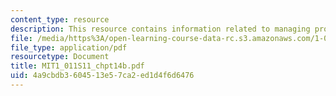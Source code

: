 ```yaml
---
content_type: resource
description: This resource contains information related to managing projects and programs.
file: /media/https%3A/open-learning-course-data-rc.s3.amazonaws.com/1-011-project-evaluation-spring-2011/4a9cbdb3604513e57ca2ed1d4f6d6476_MIT1_011S11_chpt14b.pdf
file_type: application/pdf
resourcetype: Document
title: MIT1_011S11_chpt14b.pdf
uid: 4a9cbdb3-6045-13e5-7ca2-ed1d4f6d6476
---
```

